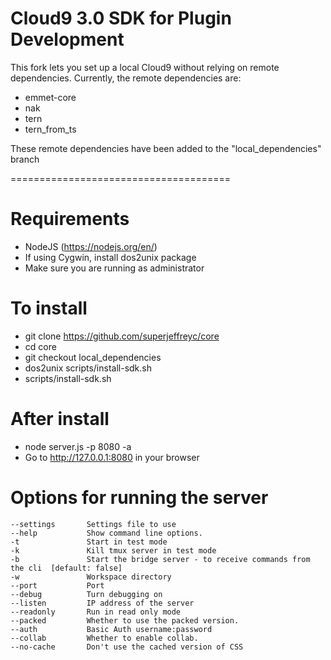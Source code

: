 Cloud9 3.0 SDK for Plugin Development
======================================

This fork lets you set up a local Cloud9 without relying on remote dependencies. Currently, the remote dependencies are:

- emmet-core
- nak
- tern
- tern_from_ts

These remote dependencies have been added to the "local_dependencies" branch

======================================

# Requirements
- NodeJS (https://nodejs.org/en/)
- If using Cygwin, install dos2unix package
- Make sure you are running as administrator

# To install
- git clone https://github.com/superjeffreyc/core
- cd core
- git checkout local_dependencies
- dos2unix scripts/install-sdk.sh
- scripts/install-sdk.sh

# After install
- node server.js -p 8080 -a
- Go to http://127.0.0.1:8080 in your browser

# Options for running the server
    --settings       Settings file to use
    --help           Show command line options.
    -t               Start in test mode
    -k               Kill tmux server in test mode
    -b               Start the bridge server - to receive commands from the cli  [default: false]
    -w               Workspace directory
    --port           Port
    --debug          Turn debugging on
    --listen         IP address of the server
    --readonly       Run in read only mode
    --packed         Whether to use the packed version.
    --auth           Basic Auth username:password
    --collab         Whether to enable collab.
    --no-cache       Don't use the cached version of CSS

